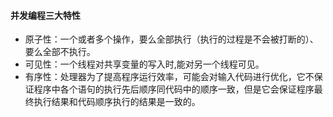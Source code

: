 #### 并发编程三大特性

- 原子性：一个或者多个操作，要么全部执行（执行的过程是不会被打断的）、要么全部不执行。
- 可见性：一个线程对共享变量的写入时,能对另一个线程可见。
- 有序性：处理器为了提高程序运行效率，可能会对输入代码进行优化，它不保证程序中各个语句的执行先后顺序同代码中的顺序一致，但是它会保证程序最终执行结果和代码顺序执行的结果是一致的。

